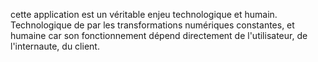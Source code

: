 
cette application est un véritable enjeu technologique et humain. Technologique de par les transformations numériques constantes, et humaine car son fonctionnement dépend directement de l'utilisateur, de l'internaute, du client.

